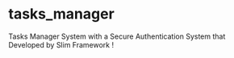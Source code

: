 # tasks_manager
Tasks Manager System with a Secure Authentication System that Developed by Slim Framework !
